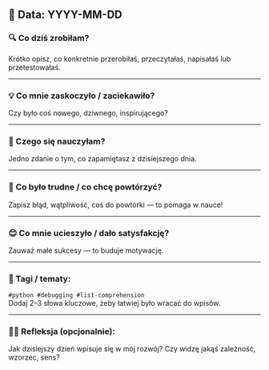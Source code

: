 ## 📅 Data: YYYY-MM-DD

### 🔍 Co dziś zrobiłam?
Krótko opisz, co konkretnie przerobiłaś, przeczytałaś, napisałaś lub przetestowałaś.

---

### 💡 Co mnie zaskoczyło / zaciekawiło?
Czy było coś nowego, dziwnego, inspirującego?

---

### 🧠 Czego się nauczyłam?
Jedno zdanie o tym, co zapamiętasz z dzisiejszego dnia.

---

### 🧩 Co było trudne / co chcę powtórzyć?
Zapisz błąd, wątpliwość, coś do powtórki — to pomaga w nauce!

---

### 😊 Co mnie ucieszyło / dało satysfakcję?
Zauważ małe sukcesy — to buduje motywację.

---

### 🔖 Tagi / tematy:
`#python #debugging #list-comprehension`  
Dodaj 2–3 słowa kluczowe, żeby łatwiej było wracać do wpisów.

---

### 🧘‍♀️ Refleksja (opcjonalnie):
Jak dzisiejszy dzień wpisuje się w mój rozwój? Czy widzę jakąś zależność, wzorzec, sens?
